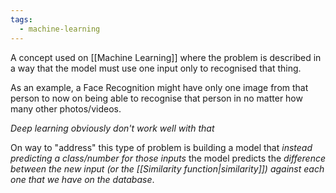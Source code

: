 ```yaml
---
tags:
  - machine-learning
---
```

A concept used on [[Machine Learning]] where the problem is described in a way that the model must use one input only to recognised that thing.

As an example, a Face Recognition might have only one image from that person to now on being able to recognise that person in no matter how many other photos/videos.

*Deep learning obviously don't work well with that*

On way to "address" this type of problem is building a model that *instead predicting a class/number for those inputs* the model predicts the *difference between the new input (or the [[Similarity function|similarity]]) against each one that we have on the database*.